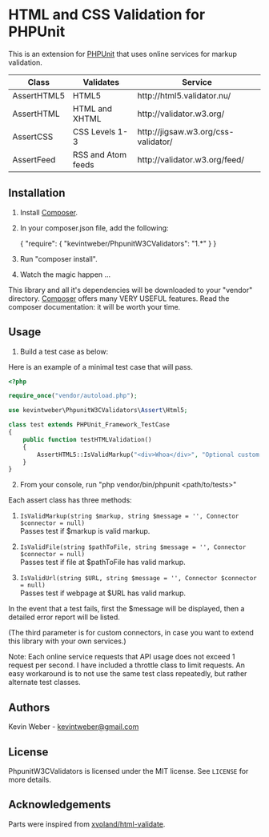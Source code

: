# HTML and CSS Validation for PHPUnit

This is an extension for [PHPUnit][phpunit] that uses online services for markup validation.

<table>
<thead>
<tr><th>Class</th><th>Validates</th><th>Service</th></tr>
</thead>
<tbody>
<tr><td>AssertHTML5</td><td>HTML5</td><td>http://html5.validator.nu/</td></tr>
<tr><td>AssertHTML</td><td>HTML and XHTML</td><td>http://validator.w3.org/</td></tr>
<tr><td>AssertCSS</td><td>CSS Levels 1-3</td><td>http://jigsaw.w3.org/css-validator/</td></tr>
<tr><td>AssertFeed</td><td>RSS and Atom feeds</td><td>http://validator.w3.org/feed/</td></tr>
</tbody>
</table>

## Installation

1) Install [Composer][composer].

2) In your composer.json file, add the following:

    {
        "require": {
            "kevintweber/PhpunitW3CValidators": "1.*"
        }
    }

3) Run "composer install".

4) Watch the magic happen ...

This library and all it's dependencies will be downloaded to your "vendor" directory.  [Composer][composer] offers many VERY USEFUL features.  Read the composer documentation: it will be worth your time.

## Usage

1) Build a test case as below:

Here is an example of a minimal test case that will pass.

```php
<?php

require_once("vendor/autoload.php");

use kevintweber\PhpunitW3CValidators\Assert\Html5;

class test extends PHPUnit_Framework_TestCase
{
    public function testHTMLValidation()
    {
        AssertHTML5::IsValidMarkup("<div>Whoa</div>", "Optional custom message.");
    }
}
```

2) From your console, run "php vendor/bin/phpunit \<path/to/tests\>"

Each assert class has three methods:

1) `IsValidMarkup(string $markup, string $message = '', Connector $connector = null)`<br />Passes test if $markup is valid markup.

2) `IsValidFile(string $pathToFile, string $message = '', Connector $connector = null)`<br />Passes test if file at $pathToFile has valid markup.

3) `IsValidUrl(string $URL, string $message = '', Connector $connector = null)`<br />Passes test if webpage at $URL has valid markup.

In the event that a test fails, first the $message will be displayed, then a detailed error report will be listed.

(The third parameter is for custom connectors, in case you want to extend this library with your own services.)

Note: Each online service requests that API usage does not exceed 1 request per second.  I have included a throttle class to limit requests.  An easy workaround is to not use the same test class repeatedly, but rather alternate test classes.

## Authors
Kevin Weber - kevintweber@gmail.com

## License
PhpunitW3CValidators is licensed under the MIT license.  See `LICENSE` for more details.

## Acknowledgements
Parts were inspired from [xvoland/html-validate].

[composer]: http://getcomposer.org/
[phpunit]: https://github.com/sebastianbergmann/phpunit
[validator.nu]: http://validator.nu
[validator.nu/presets]: http://about.validator.nu/#presets
[validator.nu/tos]: http://about.validator.nu/#tos
[xvoland/html-validate]: https://github.com/xvoland/html-validate
